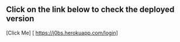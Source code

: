 ## Click on the link below to check the deployed version
[Click Me] [ https://j0bs.herokuapp.com/login]

